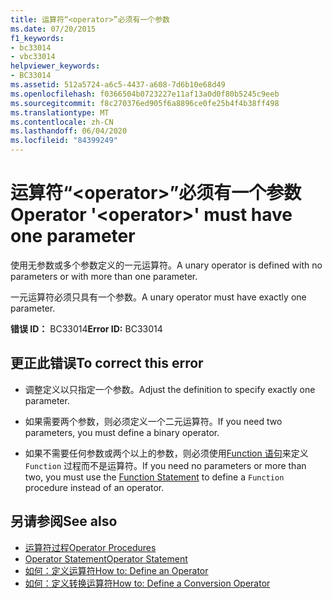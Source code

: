 ```yaml
---
title: 运算符“<operator>”必须有一个参数
ms.date: 07/20/2015
f1_keywords:
- bc33014
- vbc33014
helpviewer_keywords:
- BC33014
ms.assetid: 512a5724-a6c5-4437-a608-7d6b10e68d49
ms.openlocfilehash: f0366504b0723227e11af13a0d0f80b5245c9eeb
ms.sourcegitcommit: f8c270376ed905f6a8896ce0fe25b4f4b38ff498
ms.translationtype: MT
ms.contentlocale: zh-CN
ms.lasthandoff: 06/04/2020
ms.locfileid: "84399249"
---
```

# <a name="operator-operator-must-have-one-parameter"></a><span data-ttu-id="047df-102">运算符“\<operator>”必须有一个参数</span><span class="sxs-lookup"><span data-stu-id="047df-102">Operator '\<operator>' must have one parameter</span></span>
<span data-ttu-id="047df-103">使用无参数或多个参数定义的一元运算符。</span><span class="sxs-lookup"><span data-stu-id="047df-103">A unary operator is defined with no parameters or with more than one parameter.</span></span>  
  
 <span data-ttu-id="047df-104">一元运算符必须只具有一个参数。</span><span class="sxs-lookup"><span data-stu-id="047df-104">A unary operator must have exactly one parameter.</span></span>  
  
 <span data-ttu-id="047df-105">**错误 ID：** BC33014</span><span class="sxs-lookup"><span data-stu-id="047df-105">**Error ID:** BC33014</span></span>  
  
## <a name="to-correct-this-error"></a><span data-ttu-id="047df-106">更正此错误</span><span class="sxs-lookup"><span data-stu-id="047df-106">To correct this error</span></span>  
  
- <span data-ttu-id="047df-107">调整定义以只指定一个参数。</span><span class="sxs-lookup"><span data-stu-id="047df-107">Adjust the definition to specify exactly one parameter.</span></span>  
  
- <span data-ttu-id="047df-108">如果需要两个参数，则必须定义一个二元运算符。</span><span class="sxs-lookup"><span data-stu-id="047df-108">If you need two parameters, you must define a binary operator.</span></span>  
  
- <span data-ttu-id="047df-109">如果不需要任何参数或两个以上的参数，则必须使用[Function 语句](../language-reference/statements/function-statement.md)来定义 `Function` 过程而不是运算符。</span><span class="sxs-lookup"><span data-stu-id="047df-109">If you need no parameters or more than two, you must use the [Function Statement](../language-reference/statements/function-statement.md) to define a `Function` procedure instead of an operator.</span></span>  
  
## <a name="see-also"></a><span data-ttu-id="047df-110">另请参阅</span><span class="sxs-lookup"><span data-stu-id="047df-110">See also</span></span>

- [<span data-ttu-id="047df-111">运算符过程</span><span class="sxs-lookup"><span data-stu-id="047df-111">Operator Procedures</span></span>](../programming-guide/language-features/procedures/operator-procedures.md)
- [<span data-ttu-id="047df-112">Operator Statement</span><span class="sxs-lookup"><span data-stu-id="047df-112">Operator Statement</span></span>](../language-reference/statements/operator-statement.md)
- [<span data-ttu-id="047df-113">如何：定义运算符</span><span class="sxs-lookup"><span data-stu-id="047df-113">How to: Define an Operator</span></span>](../programming-guide/language-features/procedures/how-to-define-an-operator.md)
- [<span data-ttu-id="047df-114">如何：定义转换运算符</span><span class="sxs-lookup"><span data-stu-id="047df-114">How to: Define a Conversion Operator</span></span>](../programming-guide/language-features/procedures/how-to-define-a-conversion-operator.md)
